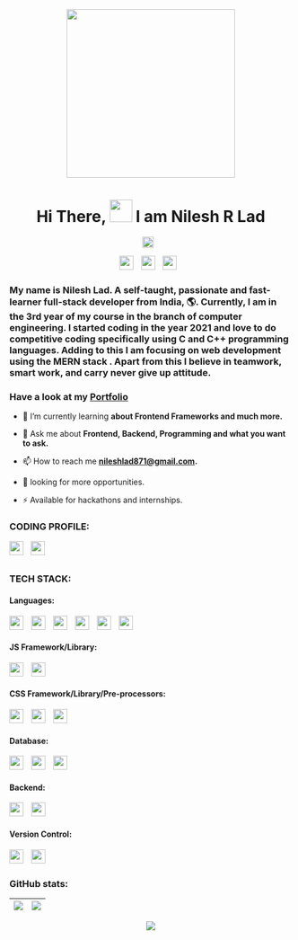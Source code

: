 <div align="center">

<img src="https://user-images.githubusercontent.com/58518192/87162442-bf3e8180-c2e7-11ea-9f2a-53a50306b7ce.gif" width="300px" >
 <br/>
<h1>Hi There, <img src="https://media.giphy.com/media/hvRJCLFzcasrR4ia7z/giphy.gif" width="40"> I am Nilesh R Lad </h1>


<p><img src="https://komarev.com/ghpvc/?username=nileshlad09&style=flat-square&color=blue" style="padding-right:10px;" alt="" height="20px"></p>

[<img src="https://img.shields.io/badge/Portfolio-1DA1F2?logo=About.me&logoColor=white" target="_blank" style="padding-right:10px;" height="25px"/>](https://nileshlad.vercel.app/) 
[<img src="https://img.shields.io/badge/LinkedIn-0077B5?logo=linkedin&logoColor=white" target="_blank" style="padding-right:10px;" height="25px"/>](https://www.linkedin.com/in/nilesh-lad-476216216/)
[<img src="https://img.shields.io/badge/Twitter-1DA1F2?logo=twitter&logoColor=white" target="_blank" style="padding-right:10px;" height="25px"/>](https://twitter.com/Nileshlad09) 
</div>
<h3> My name is <b> Nilesh Lad.</b> A self-taught, passionate and fast-learner full-stack developer from India, 🌎. Currently, I am in the 3rd year of my course in the branch of computer engineering. I started coding in the year 2021 and love to do competitive coding specifically using C and C++ programming languages. Adding to this I am focusing on web development using the <b> MERN stack </b>. Apart from this I believe in teamwork, smart work, and carry never give up attitude. </h3> 
<h3>

Have a look at my [Portfolio](https://nileshlad.vercel.app/)  
</h3>

- 🌱 I’m currently learning **about Frontend Frameworks and much more.**

- 💬 Ask me about **Frontend, Backend, Programming and what you want to ask.**

- 📫 How to reach me **nileshlad871@gmail.com.**

- 📄 looking for more opportunities.

- ⚡ Available for hackathons and internships.

### CODING PROFILE:
[<img align="left" alt="codechef" height="25px" target="_blank" src="https://img.shields.io/badge/CodeChef-%23964B00.svg?logo=CodeChef&logoColor=white"  style="padding-right:10px;"/>](https://www.codechef.com/users/nilesh_lad09)
[<img align="left" alt="codeforces" height="25px" target="_blank" src="https://img.shields.io/badge/Codeforces-445f9d?logo=Codeforces&logoColor=white"/>](https://codeforces.com/profile/nileshlad871) 
<br/>
<br/>



### TECH STACK:
#### Languages:         
<img src="https://img.shields.io/badge/html5-E34F26?logo=html5&logoColor=white" style="padding-right:10px;" alt="" height="25px" />
<img src="https://img.shields.io/badge/CSS3-1572B6?logo=css3&logoColor=white"    style="padding-right:10px;" alt="" height="25px" />
<img src="https://img.shields.io/badge/JavaScript-323330?logo=javascript&logoColor=F7DF1E"  style="padding-right:10px;" alt="" height="25px"/>
<img src="https://img.shields.io/badge/TypeScript-007ACC?logo=typescript&logoColor=white"    style="padding-right:10px;" alt="" height="25px" />
<img src="https://img.shields.io/badge/C-00599C?logo=c&logoColor=white"    style="padding-right:10px;" alt="" height="25px" />
<img src="https://img.shields.io/badge/C%2B%2B-00599C?logo=c%2B%2B&logoColor=white"    style="padding-right:10px;" alt="" height="25px"  />

#### JS Framework/Library:      
<img src="https://img.shields.io/badge/React-20232A?logo=react&logoColor=61DAFB"    style="padding-right:10px;" alt="" height="25px"/>
<img src="https://img.shields.io/badge/next.js-000000?logo=nextdotjs&logoColor=white"    style="padding-right:10px;" alt="" height="25px" />
        
#### CSS Framework/Library/Pre-processors:        
<img src="https://img.shields.io/badge/Bootstrap-563D7C?logo=bootstrap&logoColor=white"    style="padding-right:10px;" alt="" height="25px" />
<img src="https://img.shields.io/badge/Material%20UI-007FFF?logo=mui&logoColor=white"    style="padding-right:10px;" alt="" height="25px" />
<img src="https://img.shields.io/badge/Tailwind_CSS-38B2AC?logo=tailwind-css&logoColor=white"    style="padding-right:10px;" alt="" height="25px" />
</div>   

        
#### Database:       
<img src="https://img.shields.io/badge/MongoDB-4EA94B?logo=mongodb&logoColor=white"    style="padding-right:10px;" alt="" height="25px" />
<img src="https://img.shields.io/badge/MySQL-005C84?logo=mysql&logoColor=white"    style="padding-right:10px;" alt="" height="25px" />
<img src="https://img.shields.io/badge/firebase-ffca28?logo=firebase&logoColor=black"    style="padding-right:10px;" alt="" height="25px" />
</div>   


#### Backend:
<img src="https://img.shields.io/badge/Node.js-339933?logo=nodedotjs&logoColor=white"    style="padding-right:10px;" alt="" height="25px" />
<img src="https://img.shields.io/badge/Express.js-000000?logo=express&logoColor=white" style="padding-right:10px;" alt="" height="25px" />

#### Version Control:       
<img src="https://img.shields.io/badge/GitHub-100000?logo=github&logoColor=white"    style="padding-right:10px;" alt="" height="25px" />
<img src="https://img.shields.io/badge/GIT-E44C30?logo=git&logoColor=white"    style="padding-right:10px;" alt="" height="25px" />


### GitHub stats:
|<img align="center" src="https://github-readme-stats.vercel.app/api?username=nileshlad09&show_icons=true&include_all_commits=true&theme=vision-friendly-dark"/>|<img align="center" src="https://github-readme-stats.vercel.app/api/top-langs/?username=nileshlad09&layout=compact&theme=vision-friendly-dark" />|
| ------------- | ------------- |
<p align="center">
<img  src="https://github-readme-streak-stats.herokuapp.com/?user=nileshlad09&theme=highcontrast"/>
</p>


